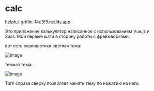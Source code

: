 # calc

   <a>[helpful-griffin-14e3f9.netlify.app](https://helpful-griffin-14e3f9.netlify.app/)</a>
    
Это приложение калькулятор написанное с использованием Vue.js и Sass. Мои первые шаги в сторону работы с фреймворками.

вот есть скриншотики
светлая тема:

![image](https://user-images.githubusercontent.com/56563871/226106415-b6ec9c1f-4ed1-4004-90d6-7ac174ca3b48.png)

темная тема:

![image](https://user-images.githubusercontent.com/56563871/226106452-481530f3-60ab-480f-adb4-c18243f04a05.png)

Тогл справа сверху позволяет менять тему по нажатию на него.
